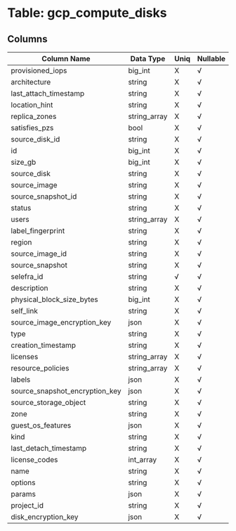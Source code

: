 # Table: gcp_compute_disks

## Columns 

|  Column Name   |  Data Type  | Uniq | Nullable | Description | 
|  ----  | ----  | ----  | ----  | ---- | 
| provisioned_iops | big_int | X | √ |  | 
| architecture | string | X | √ |  | 
| last_attach_timestamp | string | X | √ |  | 
| location_hint | string | X | √ |  | 
| replica_zones | string_array | X | √ |  | 
| satisfies_pzs | bool | X | √ |  | 
| source_disk_id | string | X | √ |  | 
| id | big_int | X | √ |  | 
| size_gb | big_int | X | √ |  | 
| source_disk | string | X | √ |  | 
| source_image | string | X | √ |  | 
| source_snapshot_id | string | X | √ |  | 
| status | string | X | √ |  | 
| users | string_array | X | √ |  | 
| label_fingerprint | string | X | √ |  | 
| region | string | X | √ |  | 
| source_image_id | string | X | √ |  | 
| source_snapshot | string | X | √ |  | 
| selefra_id | string | √ | √ | random id | 
| description | string | X | √ |  | 
| physical_block_size_bytes | big_int | X | √ |  | 
| self_link | string | X | √ |  | 
| source_image_encryption_key | json | X | √ |  | 
| type | string | X | √ |  | 
| creation_timestamp | string | X | √ |  | 
| licenses | string_array | X | √ |  | 
| resource_policies | string_array | X | √ |  | 
| labels | json | X | √ |  | 
| source_snapshot_encryption_key | json | X | √ |  | 
| source_storage_object | string | X | √ |  | 
| zone | string | X | √ |  | 
| guest_os_features | json | X | √ |  | 
| kind | string | X | √ |  | 
| last_detach_timestamp | string | X | √ |  | 
| license_codes | int_array | X | √ |  | 
| name | string | X | √ |  | 
| options | string | X | √ |  | 
| params | json | X | √ |  | 
| project_id | string | X | √ |  | 
| disk_encryption_key | json | X | √ |  | 


